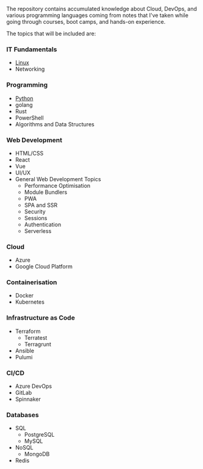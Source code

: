 The repository contains accumulated knowledge about Cloud, DevOps, and various programming languages coming from notes that I've taken while going through courses, boot camps, and hands-on experience.

The topics that will be included are:

### IT Fundamentals

- [Linux](./fundamentals/linux.md)
- Networking

### Programming

- [Python](./programming/python.md)
- golang
- Rust
- PowerShell
- Algorithms and Data Structures

### Web Development

- HTML/CSS
- React
- Vue
- UI/UX
- General Web Development Topics
  - Performance Optimisation
  - Module Bundlers
  - PWA
  - SPA and SSR
  - Security
  - Sessions
  - Authentication
  - Serverless

### Cloud

- Azure
- Google Cloud Platform

### Containerisation

- Docker
- Kubernetes

### Infrastructure as Code

- Terraform
  - Terratest
  - Terragrunt
- Ansible
- Pulumi

### CI/CD

- Azure DevOps
- GitLab
- Spinnaker

### Databases

- SQL
  - PostgreSQL
  - MySQL
- NoSQL
  - MongoDB
- Redis

